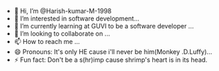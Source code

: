 - 👋 Hi, I’m @Harish-kumar-M-1998
- 👀 I’m interested in software development...
- 🌱 I’m currently learning at GUVI to be a software developer ...
- 💞️ I’m looking to collaborate on ...
- 📫 How to reach me ...
- 😄 Pronouns: It's only HE cause i'll never be him(Monkey .D.Luffy)...
- ⚡ Fun fact: Don't be a s(hr)imp  cause shrimp's heart is in its head.

<!---
Harish-kumar-M-1998/Harish-kumar-M-1998 is a ✨ special ✨ repository because its `README.md` (this file) appears on your GitHub profile.
You can click the Preview link to take a look at your changes.
--->
